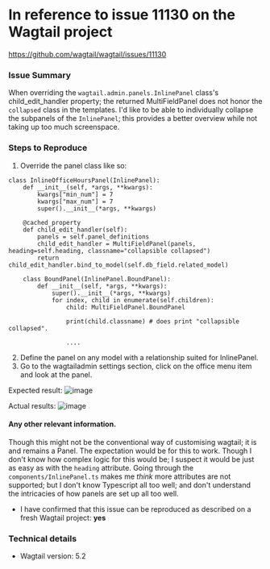 # In reference to issue 11130 on the Wagtail project

https://github.com/wagtail/wagtail/issues/11130



### Issue Summary

When overriding the `wagtail.admin.panels.InlinePanel` class's child_edit_handler property; the returned MultiFieldPanel does not honor the `collapsed` class in the templates. I'd like to be able to individually collapse the subpanels of the `InlinePanel`; this provides a better overview while not taking up too much screenspace.

### Steps to Reproduce

1. Override the panel class like so:

```
class InlineOfficeHoursPanel(InlinePanel):
    def __init__(self, *args, **kwargs):
        kwargs["min_num"] = 7
        kwargs["max_num"] = 7
        super().__init__(*args, **kwargs)

    @cached_property
    def child_edit_handler(self):
        panels = self.panel_definitions
        child_edit_handler = MultiFieldPanel(panels, heading=self.heading, classname="collapsible collapsed")
        return child_edit_handler.bind_to_model(self.db_field.related_model)

    class BoundPanel(InlinePanel.BoundPanel):
        def __init__(self, *args, **kwargs):
            super().__init__(*args, **kwargs)
            for index, child in enumerate(self.children):
                child: MultiFieldPanel.BoundPanel

                print(child.classname) # does print "collapsible collapsed".

                ....

```

2. Define the panel on any model with a relationship suited for InlinePanel.
3. Go to the wagtailadmin settings section, click on the office menu item and look at the panel.

Expected result:
![image](https://github.com/wagtail/wagtail/assets/91429854/015ad5cd-b7dd-4a21-8723-1a2149d111c6)

Actual results:
![image](https://github.com/wagtail/wagtail/assets/91429854/479e2e44-5a69-42d8-b4a2-564a6e5dafc7)

#### Any other relevant information.

Though this might not be the conventional way of customising wagtail; it is and remains a Panel. The expectation would be for this to work. Though I don't know how complex logic for this would be; I suspect it would be just as easy as with the `heading` attribute.
Going through the `components/InlinePanel.ts` makes me _think_ more attributes are not supported; but I don't know Typescript all too well; and don't understand the intricacies of how panels are set up all too well.

- I have confirmed that this issue can be reproduced as described on a fresh Wagtail project: **yes**

### Technical details

- Wagtail version: 5.2
